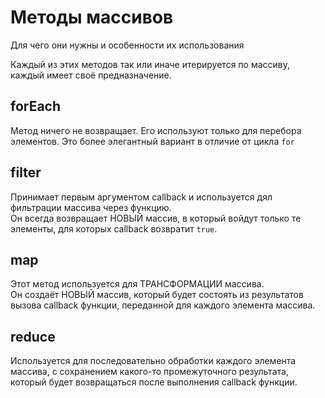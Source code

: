 # Методы массивов
Для чего они нужны и особенности их использования

Каждый из этих методов так или иначе итерируется по массиву, каждый имеет своё предназначение.

## forEach
Метод ничего не возвращает. Его используют только для перебора элементов. Это более элегантный вариант в отличие от цикла `for`

## filter
Принимает первым аргументом callback и используется дял фильтрации массива через функцию.  
Он всегда возвращает НОВЫЙ массив, в который войдут только те элементы, для которых callback возвратит `true`.

## map
Этот метод используется для ТРАНСФОРМАЦИИ массива.  
Он создаёт НОВЫЙ массив, который будет состоять из результатов вызова callback функции, переданной для каждого элемента массива.

## reduce
Используется для последовательно обработки каждого элемента массива, с сохранением какого-то промежуточного результата, который будет 
возвращаться после выполнения callback функции.
